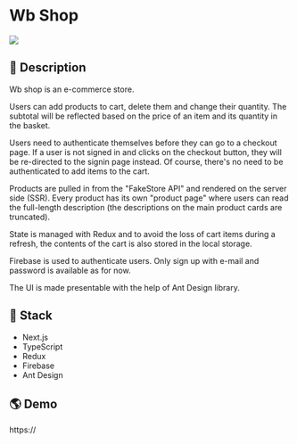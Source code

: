 # Wb Shop

![](https://i.imgur.com/9qhVHEC.png)

## 📝 Description

Wb shop is an e-commerce store.

Users can add products to cart, delete them and change their quantity. The subtotal will be reflected based on the price of an item and its quantity in the basket.

Users need to authenticate themselves before they can go to a checkout page. If a user is not signed in and clicks on the checkout button, they will be re-directed to the signin page instead. Of course, there's no need to be authenticated to add items to the cart.

Products are pulled in from the "FakeStore API" and rendered on the server side (SSR). Every product has its own "product page" where users can read the full-length description (the descriptions on the main product cards are truncated).

State is managed with Redux and to avoid the loss of cart items during a refresh, the contents of the cart is also stored in the local storage.

Firebase is used to authenticate users. Only sign up with e-mail and password is available as for now.

The UI is made presentable with the help of Ant Design library.

## 🥞 Stack

- Next.js
- TypeScript
- Redux
- Firebase
- Ant Design

## 🌎 Demo

https://
